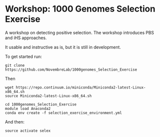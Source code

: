 # Workshop: 1000 Genomes Selection Exercise

A workshop on detecting positive selection.  The workshop introduces PBS and iHS approaches.  

It usable and instructive as is, but it is still in development. 

To get started run:
```
git clone https://github.com/NovembreLab/1000genomes_Selection_Exercise
```
Then
```
wget https://repo.continuum.io/miniconda/Miniconda2-latest-Linux-x86_64.sh
source Miniconda2-latest-Linux-x86_64.sh

cd 1000genomes_Selection_Exercise
module load Anaconda2
conda env create -f selection_exercise_environment.yml
```
And then: 
```
source activate selex
````


